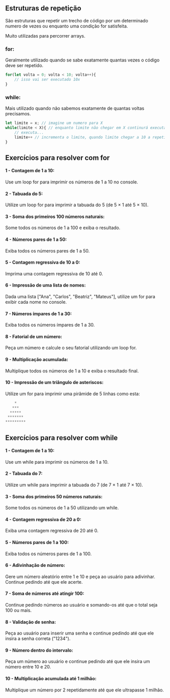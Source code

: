 ## Estruturas de repetição

São estruturas que repetir um trecho de código por um determinado numero de vezes ou enquanto uma condição for satisfeita. 

Muito utilizadas para percorrer arrays.

### for:
Geralmente utilizado quando se sabe exatamente quantas vezes o código deve ser repetido.

```javascript
for(let volta = 0; volta < 10; volta++){
    // isso vai ser executado 10x
}
```

### while:
Mais utilizado quando não sabemos exatamente de quantas voltas precisamos.

```javascript
let limite = x; // imagine um numero para X
while(limite < X){ // enquanto limite não chegar em X continurá executando
    // executa...
    limite++ // incrementa o limite, quando limite chegar a 10 a repetição será interferida
}
```

## Exercícios para resolver com for

#### 1 - Contagem de 1 a 10:
Use um loop for para imprimir os números de 1 a 10 no console.

#### 2 - Tabuada do 5:
Utilize um loop for para imprimir a tabuada do 5 (de 5 × 1 até 5 × 10).

#### 3 - Soma dos primeiros 100 números naturais:
Some todos os números de 1 a 100 e exiba o resultado.

#### 4 - Números pares de 1 a 50:
Exiba todos os números pares de 1 a 50.

#### 5 - Contagem regressiva de 10 a 0:
Imprima uma contagem regressiva de 10 até 0.

#### 6 - Impressão de uma lista de nomes:
Dada uma lista ["Ana", "Carlos", "Beatriz", "Mateus"], utilize um for para exibir cada nome no console.

#### 7 - Números ímpares de 1 a 30:
Exiba todos os números ímpares de 1 a 30.

#### 8 - Fatorial de um número:
Peça um número e calcule o seu fatorial utilizando um loop for.

#### 9 - Multiplicação acumulada:
Multiplique todos os números de 1 a 10 e exiba o resultado final.

#### 10 - Impressão de um triângulo de asteriscos:
Utilize um for para imprimir uma pirâmide de 5 linhas como esta:
```javascript
    *
   ***
  *****
 *******
*********
```


## Exercícios para resolver com while

#### 1 - Contagem de 1 a 10:
Use um while para imprimir os números de 1 a 10.

#### 2 - Tabuada do 7:
Utilize um while para imprimir a tabuada do 7 (de 7 × 1 até 7 × 10).

#### 3 - Soma dos primeiros 50 números naturais:
Some todos os números de 1 a 50 utilizando um while.

#### 4 - Contagem regressiva de 20 a 0:
Exiba uma contagem regressiva de 20 até 0.

#### 5 - Números pares de 1 a 100:
Exiba todos os números pares de 1 a 100.

#### 6 - Adivinhação de número:
Gere um número aleatório entre 1 e 10 e peça ao usuário para adivinhar. Continue pedindo até que ele acerte.

#### 7 - Soma de números até atingir 100:
Continue pedindo números ao usuário e somando-os até que o total seja 100 ou mais.

#### 8 - Validação de senha:
Peça ao usuário para inserir uma senha e continue pedindo até que ele insira a senha correta ("1234").

#### 9 - Número dentro do intervalo:
Peça um número ao usuário e continue pedindo até que ele insira um número entre 10 e 20.

#### 10 - Multiplicação acumulada até 1 milhão:
Multiplique um número por 2 repetidamente até que ele ultrapasse 1 milhão.


